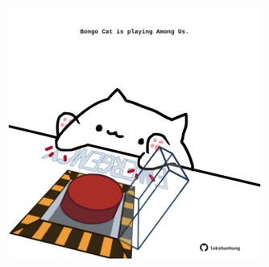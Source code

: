 <!-- built at 29/07/2023, 06:01:01 UTC -->
<p align="center">
  <img width="500" height="500" src="./ReadmeImage.svg">
</p>

